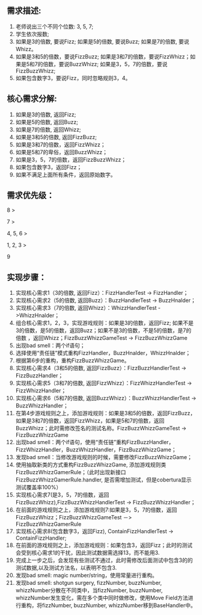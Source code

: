 ## 需求描述:
1. 老师说出三个不同个位数: 3, 5, 7;
2. 学生依次报数;
3. 如果是3的倍数, 要说Fizz; 如果是5的倍数, 要说Buzz; 如果是7的倍数, 要说Whizz。
4. 如果是3和5的倍数，要说FizzBuzz; 如果是3和7的倍数，要说FizzWhizz；如果是5和7的倍数，要说BuzzWhizz; 如果是3，5，7的倍数，要说FizzBuzzWhizz;
5. 如果包含数字3，要说Fizz，同时忽略规则3，4。


## 核心需求分解:
1. 如果是3的倍数, 返回Fizz;
2. 如果是5的倍数, 返回Buzz;
3. 如果是7的倍数, 返回Whizz;
4. 如果是3和5的倍数, 返回FizzBuzz;
5. 如果是3和7的倍数，返回FizzWhizz；
6. 如果是5和7的卑俗，返回BuzzWhizz；
7. 如果是3，5，7的倍数，返回FizzBuzzWhizz；
8. 如果包含数字3，返回Fizz；
9. 如果不满足上面所有条件，返回原始数字。

## 需求优先级：
8 > 

7 > 

4, 5, 6 >

1, 2, 3 >

9

## 实现步骤：

1. 实现核心需求1（3的倍数, 返回Fizz）：FizzHandlerTest -> FizzHandler；
2. 实现核心需求2（5的倍数, 返回Buzz）：BuzzHandlerTest -> BuzzHnalder；
3. 实现核心需求3（7的倍数, 返回Whizz）：WhizzHandlerTest ->WhizzHnalder；
4. 组合核心需求1，2，3，实现游戏规则：如果是3的倍数，返回Fizz; 如果不是3的倍数，是5的倍数，返回Buzz；如果不是3的倍数，不是5的倍数，是7的倍数 ，返回Whizz；FizzBuzzWhizzGameTest -> FizzBuzzWhizzGame
5. 出现bad smell：两个if语句；
6. 选择使用“责任链”模式重构FizzHandler，BuzzHnalder，WhizzHnalder；
7. 根据第6步的重构，重构FizzBuzzWhizzGame。
8. 实现核心需求4（3和5的倍数, 返回FizzBuzz）：FizzBuzzHandlerTest -> FizzBuzzHandler；
9. 实现核心需求5（3和7的倍数, 返回FizzWhizz）：FizzWhizzHandlerTest -> FizzWhizzHandler；
10. 实现核心需求6（5和7的倍数, 返回BuzzWhizz）：BuzzWhizzHandlerTest -> BuzzWhizzHandler；
11. 在第4步游戏规则之上，添加游戏规则：如果是3和5的倍数，返回FizzBuzz，如果是3和7的倍数，返回FizzWhizz，如果是5和7的倍数，返回BuzzWhizz；此时需修改签名的测试名称。FizzBuzzWhizzGameTest -> FizzBuzzWhizzGame
12. 出现bad smell：两个if语句，使用“责任链”重构FizzBuzzHandler，FizzWhizzHandler，BuzzWhizzHandler，FizzBuzzWhizzGame；
13. 发现bad smell：当修改游戏规则的时候，需要修改FizzBuzzWhizzGame；
14. 使用抽取新类的方式重构FizzBuzzWhizzGame, 添加游戏规则类FizzBuzzWhizzGamerRule；（此时出现新接口FizzBuzzWhizzGamerRule.handler, 是否需增加测试，但是cobertura显示测试覆盖率100%）
15. 实现核心需求7(是3，5，7的倍数，返回FizzBuzzWhizz),FizzBuzzWhizzHandlerTest -> FizzBuzzWhizzHandler；
16. 在前面的游戏规则之上，添加游戏规则7:如果是3，5，7的倍数，返回FizzBuzzWhizz；FizzBuzzWhizzGameTest －> FizzBuzzWhizzGamerRule
17.  实现核心需求8(包含数字3，返回Fizz), ContainFizzHandlerTest -> ContainFizzHandler;
18. 在前面的游戏规则之上，添加游戏规则：如果包含3，返回Fizz；此时的测试会受到核心需求1的干扰，因此测试数据需选择13，而不能用3.
19. 完成上一步之后，会发现有些测试不通过，此时需修改后面测试中包含3的的测试数据,以及测试方法名，以表明不包含3.
20. 发现bad smell: magic number/string，使用常量进行重构。
21. 发现bad smell: shotgun surgery, fizzNumber, buzzNumber, whizzNumber分散在不同类中，当fizzNumber, buzzNumber, whizzNumber发生变化，需在多个类中同时做修改，使用Move Field方法进行重构，将fizzNumber, buzzNumber, whizzNumber移到BaseHandler中。



